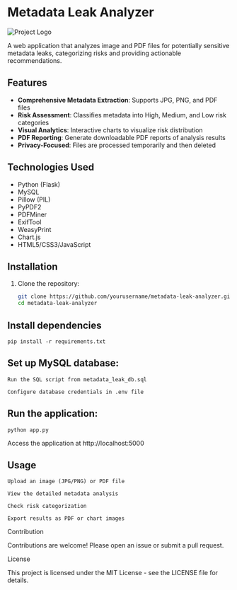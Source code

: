 # Metadata Leak Analyzer

![Project Logo](static/images/logo.png)

A web application that analyzes image and PDF files for potentially sensitive metadata leaks, categorizing risks and providing actionable recommendations.

## Features

- **Comprehensive Metadata Extraction**: Supports JPG, PNG, and PDF files
- **Risk Assessment**: Classifies metadata into High, Medium, and Low risk categories
- **Visual Analytics**: Interactive charts to visualize risk distribution
- **PDF Reporting**: Generate downloadable PDF reports of analysis results
- **Privacy-Focused**: Files are processed temporarily and then deleted

## Technologies Used

- Python (Flask)
- MySQL
- Pillow (PIL)
- PyPDF2
- PDFMiner
- ExifTool
- WeasyPrint
- Chart.js
- HTML5/CSS3/JavaScript

## Installation

1. Clone the repository:
   ```bash
   git clone https://github.com/yourusername/metadata-leak-analyzer.git
   cd metadata-leak-analyzer

## Install dependencies
    pip install -r requirements.txt

## Set up MySQL database:

    Run the SQL script from metadata_leak_db.sql

    Configure database credentials in .env file

## Run the application:
    python app.py

Access the application at http://localhost:5000

## Usage

    Upload an image (JPG/PNG) or PDF file

    View the detailed metadata analysis

    Check risk categorization

    Export results as PDF or chart images


Contribution

Contributions are welcome! Please open an issue or submit a pull request.

License

This project is licensed under the MIT License - see the LICENSE file for details.